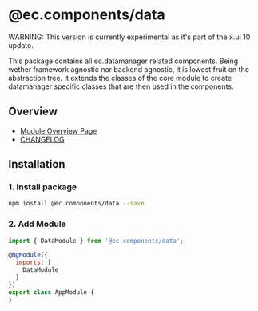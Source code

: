 # @ec.components/data

WARNING: This version is currently experimental as it's part of the x.ui 10 update.

This package contains all ec.datamanager related components.
Being wether framework agnostic nor backend agnostic, it is lowest fruit on the abstraction tree.
It extends the classes of the core module to create datamanager specific classes that are then used in the components.

## Overview

- [Module Overview Page](https://entrecode.github.io/ec.components/modules/DataModule.html)
- [CHANGELOG](https://entrecode.github.io/ec.components/additional-documentation/changelog/data-changelog.html)

## Installation

### 1. Install package

```sh
npm install @ec.components/data --save
```

### 2. Add Module

```js
import { DataModule } from '@ec.components/data';

@NgModule({
  imports: [
    DataModule
  ]
})
export class AppModule {
}
```